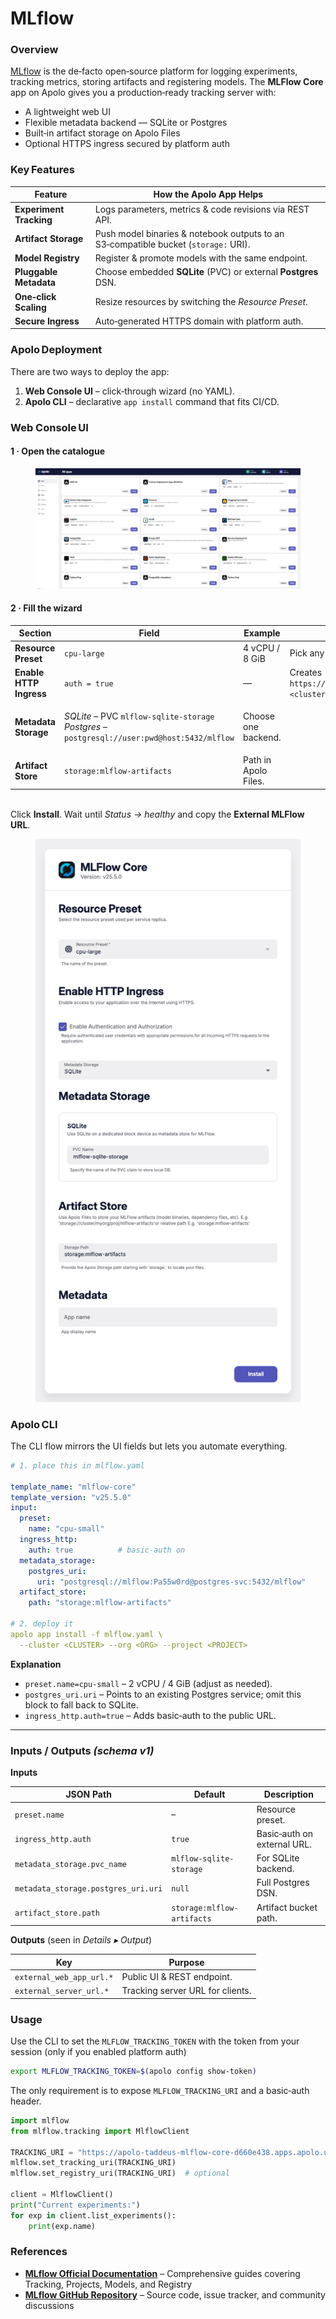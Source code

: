 # MLflow

### Overview

[MLflow](https://mlflow.org) is the de‑facto open‑source platform for logging experiments, tracking metrics, storing artifacts and registering models. The **MLFlow Core** app on Apolo gives you a production‑ready tracking server with:

* A lightweight web UI
* Flexible metadata backend — SQLite or Postgres&#x20;
* Built‑in artifact storage on Apolo Files
* Optional HTTPS ingress secured by platform auth

### Key Features

| Feature                 | How the Apolo App Helps                                                             |
| ----------------------- | ----------------------------------------------------------------------------------- |
| **Experiment Tracking** | Logs parameters, metrics & code revisions via REST API.                             |
| **Artifact Storage**    | Push model binaries & notebook outputs to an S3‑compatible bucket (`storage:` URI). |
| **Model Registry**      | Register & promote models with the same endpoint.                                   |
| **Pluggable Metadata**  | Choose embedded **SQLite** (PVC) or external **Postgres** DSN.                      |
| **One‑click Scaling**   | Resize resources by switching the _Resource Preset_.                                |
| **Secure Ingress**      | Auto‑generated HTTPS domain with platform auth.                                     |

### Apolo Deployment

There are two ways to deploy the app:

1. **Web Console UI** – click‑through wizard (no YAML).
2. **Apolo CLI** – declarative `app install` command that fits CI/CD.

### Web Console UI

#### 1 · Open the catalogue

<figure><img src="../../../../.gitbook/assets/Screenshot 2025-05-22 at 15.37.11.png" alt=""><figcaption></figcaption></figure>

#### 2 · Fill the wizard

| Section                 | Field                                                                                                                                      | Example              | Notes                                                  |
| ----------------------- | ------------------------------------------------------------------------------------------------------------------------------------------ | -------------------- | ------------------------------------------------------ |
| **Resource Preset**     | `cpu-large`                                                                                                                                | 4 vCPU / 8 GiB       | Pick any preset.                                       |
| **Enable HTTP Ingress** | `auth = true`                                                                                                                              |  —                   | Creates `https://mlflow‑<id>.apps.<cluster>.apolo.us`. |
| **Metadata Storage**    | <p><em>SQLite</em> – PVC <code>mlflow-sqlite-storage</code><br><em>Postgres</em> – <code>postgresql://user:pwd@host:5432/mlflow</code></p> | Choose one backend.  |                                                        |
| **Artifact Store**      | `storage:mlflow-artifacts`                                                                                                                 | Path in Apolo Files. |                                                        |

\
Click **Install**. Wait until _Status → healthy_ and copy the **External MLFlow URL**.

<figure><img src="../../../../.gitbook/assets/Screenshot 2025-05-22 at 20.35.13.png" alt=""><figcaption></figcaption></figure>

### Apolo CLI

The CLI flow mirrors the UI fields but lets you automate everything.

```yaml
# 1. place this in mlflow.yaml

template_name: "mlflow-core"
template_version: "v25.5.0"
input:
  preset:
    name: "cpu-small"
  ingress_http:
    auth: true          # basic‑auth on
  metadata_storage:
    postgres_uri:
      uri: "postgresql://mlflow:Pa55w0rd@postgres-svc:5432/mlflow"
  artifact_store:
    path: "storage:mlflow-artifacts"

# 2. deploy it
apolo app install -f mlflow.yaml \
  --cluster <CLUSTER> --org <ORG> --project <PROJECT>
```

**Explanation**

* `preset.name=cpu-small` – 2 vCPU / 4 GiB (adjust as needed).
* `postgres_uri.uri` – Points to an existing Postgres service; omit this block to fall back to SQLite.
* `ingress_http.auth=true` – Adds basic‑auth to the public URL.

***

### Inputs / Outputs _(schema v1)_

**Inputs**

| JSON Path                           | Default                    | Description                 |
| ----------------------------------- | -------------------------- | --------------------------- |
| `preset.name`                       | –                          | Resource preset.            |
| `ingress_http.auth`                 | `true`                     | Basic‑auth on external URL. |
| `metadata_storage.pvc_name`         | `mlflow-sqlite-storage`    | For SQLite backend.         |
| `metadata_storage.postgres_uri.uri` | `null`                     | Full Postgres DSN.          |
| `artifact_store.path`               | `storage:mlflow-artifacts` | Artifact bucket path.       |

**Outputs** (seen in _Details ▸ Output_)

| Key                      | Purpose                          |
| ------------------------ | -------------------------------- |
| `external_web_app_url.*` | Public UI & REST endpoint.       |
| `external_server_url.*`  | Tracking server URL for clients. |

### Usage

Use the CLI to set the `MLFLOW_TRACKING_TOKEN` with the token from your session (only if you enabled platform auth)

```bash
export MLFLOW_TRACKING_TOKEN=$(apolo config show-token)
```

The only requirement is to expose `MLFLOW_TRACKING_URI` and a basic‑auth header.

```python
import mlflow
from mlflow.tracking import MlflowClient

TRACKING_URI = "https://apolo-taddeus-mlflow-core-d660e438.apps.apolo.us"
mlflow.set_tracking_uri(TRACKING_URI)
mlflow.set_registry_uri(TRACKING_URI)  # optional

client = MlflowClient()
print("Current experiments:")
for exp in client.list_experiments():
    print(exp.name)
```

### References

* [**MLflow Official Documentation**](https://mlflow.org/docs/latest) – Comprehensive guides covering Tracking, Projects, Models, and Registry
* [**MLflow GitHub Repository**](https://github.com/mlflow/mlflow) – Source code, issue tracker, and community discussions


